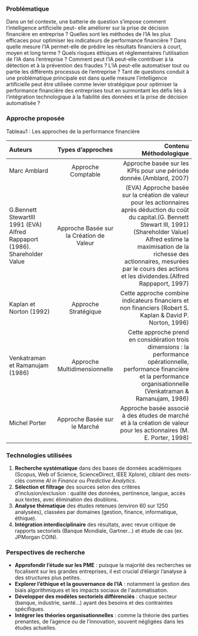 
### Problématique





Dans un tel contexte, une batterie de question s’impose comment l’intelligence artificielle peut-
elle améliorer sur la prise de décision financière en entreprise ? Quelles sont les méthodes de
l’IA les plus efficaces pour optimiser les indicateurs de performance financière ? Dans quelle
mesure l’IA permet-elle de prédire les résultats financiers à court, moyen et long terme ? Quels
risques éthiques et réglementaires l’utilisation de l’IA dans l’entreprise ? Comment peut l’IA
peut-elle contribuer à la détection et à la prévention des fraudes ? L’IA peut-elle automatiser
tout ou partie les différents processus de l’entreprise ? Tant de questions conduit à une
problématique principale est dans quelle mesure l’intelligence artificielle peut être utilisée
comme levier stratégique pour optimiser la performance financière des entreprises tout en
surmontant les défis liés à l’intégration technologique à la fiabilité des données et la prise de
décision automatisée ?



### Approche proposée

Tableau1 : Les approches de la performance  financière

| Auteurs |Types d’approches | 	Contenu Méthodologique |
| :---         |     :---:      |          ---: |
|Marc Amblard    | Approche Comptable     |Approche basée sur les KPIs pour une période donnée.(Amblard, 2007)    |
| G.Bennett StewartIII 1991 (EVA) Alfred Rappaport (1986). Shareholder Value | Approche Basée sur la Création de Valeur  |  (EVA) Approche basée sur la création de valeur pour les actionnaires après déduction du coût du capital.(G. Bennett Stewart III, 1991) (Shareholder Value) Alfred estime la maximisation de la richesse des actionnaires, mesurées par le cours des actions et les dividendes.(Alfred Rappaport, 1997)   |
| Kaplan et Norton (1992) |  Approche Stratégique | Cette approche combine indicateurs financiers et non financiers (Robert S. Kaplan & David P. Norton, 1996) |
| Venkatraman et Ramanujam (1986) | Approche Multidimensionnelle |Cette approche prend en considération trois dimensions : la performance opérationnelle, performance financière et la performance organisationnelle (Venkatraman & Ramanujam, 1986) |
| Michel Porter | Approche Basée sur le Marché | Approche basée associé à des études de marché et à la création de valeur pour les actionnaires (M. E. Porter, 1998) |



### Technologies utilisées



1. **Recherche systématique** dans des bases de données académiques (Scopus, Web of Science, ScienceDirect, IEEE Xplore), ciblant des mots-clés comme *AI in Finance* ou *Predictive Analytics*.  
2. **Sélection et filtrage** des sources selon des critères d’inclusion/exclusion : qualité des données, pertinence, langue, accès aux textes, avec élimination des doublons.  
3. **Analyse thématique** des études retenues (environ 60 sur 1250 analysées), classées par domaines (gestion, finance, informatique, éthique).  
4. **Intégration interdisciplinaire** des résultats, avec revue critique de rapports sectoriels (Banque Mondiale, Gartner…) et étude de cas (ex. JPMorgan COIN).




### Perspectives de recherche



- **Approfondir l’étude sur les PME** : puisque la majorité des recherches se focalisent sur les grandes entreprises, il est crucial d’élargir l’analyse à des structures plus petites.  
- **Explorer l’éthique et la gouvernance de l’IA** : notamment la gestion des biais algorithmiques et les impacts sociaux de l'automatisation.  
- **Développer des modèles sectoriels différenciés** : chaque secteur (banque, industrie, santé…) ayant des besoins et des contraintes spécifiques.  
- **Intégrer les théories organisationnelles** : comme la théorie des parties prenantes, de l’agence ou de l’innovation, souvent négligées dans les études actuelles.

